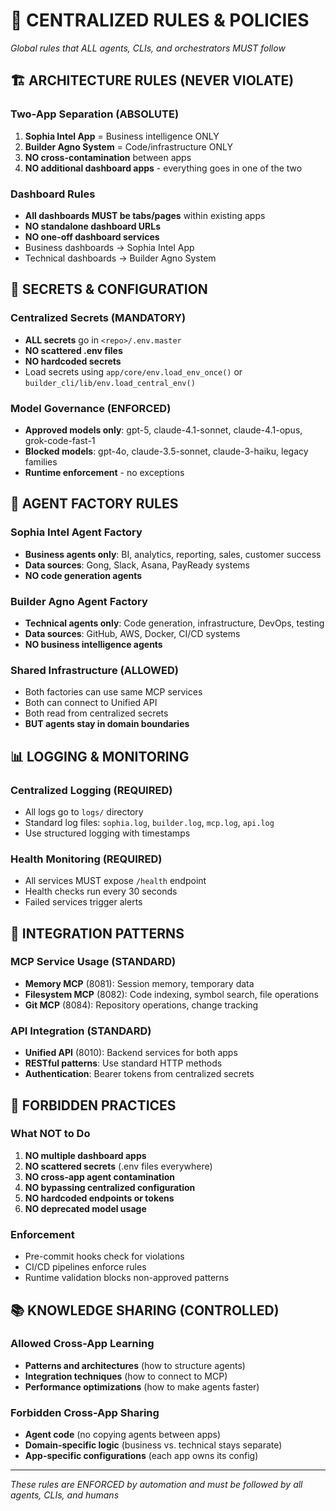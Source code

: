 # 🚨 CENTRALIZED RULES & POLICIES
*Global rules that ALL agents, CLIs, and orchestrators MUST follow*

## 🏗️ ARCHITECTURE RULES (NEVER VIOLATE)

### Two-App Separation (ABSOLUTE)
1. **Sophia Intel App** = Business intelligence ONLY
2. **Builder Agno System** = Code/infrastructure ONLY  
3. **NO cross-contamination** between apps
4. **NO additional dashboard apps** - everything goes in one of the two

### Dashboard Rules
- **All dashboards MUST be tabs/pages** within existing apps
- **NO standalone dashboard URLs**
- **NO one-off dashboard services**
- Business dashboards → Sophia Intel App
- Technical dashboards → Builder Agno System

## 🔐 SECRETS & CONFIGURATION

### Centralized Secrets (MANDATORY)
- **ALL secrets** go in `<repo>/.env.master`
- **NO scattered .env files**
- **NO hardcoded secrets**
- Load secrets using `app/core/env.load_env_once()` or `builder_cli/lib/env.load_central_env()`

### Model Governance (ENFORCED)
- **Approved models only**: gpt-5, claude-4.1-sonnet, claude-4.1-opus, grok-code-fast-1
- **Blocked models**: gpt-4o, claude-3.5-sonnet, claude-3-haiku, legacy families
- **Runtime enforcement** - no exceptions

## 🤖 AGENT FACTORY RULES

### Sophia Intel Agent Factory
- **Business agents only**: BI, analytics, reporting, sales, customer success
- **Data sources**: Gong, Slack, Asana, PayReady systems
- **NO code generation agents**

### Builder Agno Agent Factory  
- **Technical agents only**: Code generation, infrastructure, DevOps, testing
- **Data sources**: GitHub, AWS, Docker, CI/CD systems
- **NO business intelligence agents**

### Shared Infrastructure (ALLOWED)
- Both factories can use same MCP services
- Both can connect to Unified API
- Both read from centralized secrets
- **BUT agents stay in domain boundaries**

## 📊 LOGGING & MONITORING

### Centralized Logging (REQUIRED)
- All logs go to `logs/` directory
- Standard log files: `sophia.log`, `builder.log`, `mcp.log`, `api.log`
- Use structured logging with timestamps

### Health Monitoring (REQUIRED)
- All services MUST expose `/health` endpoint
- Health checks run every 30 seconds
- Failed services trigger alerts

## 🔄 INTEGRATION PATTERNS

### MCP Service Usage (STANDARD)
- **Memory MCP** (8081): Session memory, temporary data
- **Filesystem MCP** (8082): Code indexing, symbol search, file operations
- **Git MCP** (8084): Repository operations, change tracking

### API Integration (STANDARD)
- **Unified API** (8010): Backend services for both apps
- **RESTful patterns**: Use standard HTTP methods
- **Authentication**: Bearer tokens from centralized secrets

## 🚫 FORBIDDEN PRACTICES

### What NOT to Do
1. **NO multiple dashboard apps**
2. **NO scattered secrets** (.env files everywhere)  
3. **NO cross-app agent contamination**
4. **NO bypassing centralized configuration**
5. **NO hardcoded endpoints or tokens**
6. **NO deprecated model usage**

### Enforcement
- Pre-commit hooks check for violations
- CI/CD pipelines enforce rules
- Runtime validation blocks non-approved patterns

## 📚 KNOWLEDGE SHARING (CONTROLLED)

### Allowed Cross-App Learning
- **Patterns and architectures** (how to structure agents)
- **Integration techniques** (how to connect to MCP)
- **Performance optimizations** (how to make agents faster)

### Forbidden Cross-App Sharing
- **Agent code** (no copying agents between apps)
- **Domain-specific logic** (business vs. technical stays separate)
- **App-specific configurations** (each app owns its config)

---
*These rules are ENFORCED by automation and must be followed by all agents, CLIs, and humans*
